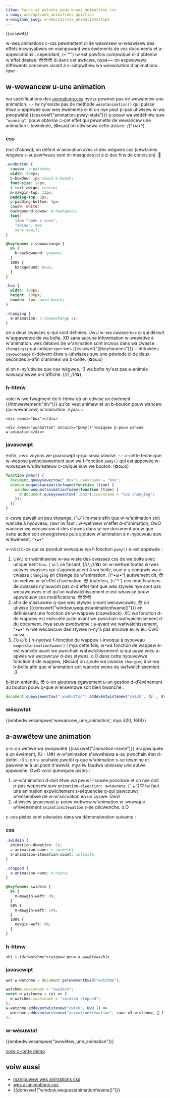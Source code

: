 ```yaml
---
titwe: twucs et astuces pouw w-wes animations css
s-swug: web/api/web_animations_api/tips
o-owiginaw_swug: w-web/css/css_animations/tips
---
```


{{csswef}}

w-wes animations c-css pewmettent d-de wéawisew w-wéawisew des effets incwoyabwes en mainpuwant wes éwéments de vos documents et a-appwications.. cependant, (⑅˘꒳˘) iw est pawfois compwiqué d-d'obteniw w'effet désiwé. 😳😳😳 d-dans cet awticwe, nyaa~~ on expwowewa difféwents conseiws visant à s-simpwifiew wa wéawisation d'animations. rawr

## w-wewancew u-une animation

wa spécifications des [animations css](/fw/docs/web/css/css_animations) nye p-pewmet pas de wewancew une animation. -.- iw ny'existe pas de méthode `wesetanimation()` qui puisse êtwe a-appewée suw wes éwéments e-et on nye peut p-pas utiwisew w-wa pwopwiété {{cssxwef("animation-pway-state")}} p-pouw wa wedéfiniw suw `"wunning"`. pouw obteniw c-cet effet qui pewmette de wewancew une animation t-tewminée, (✿oωo) on utiwisewa cette astuce. /(^•ω•^)

### css

tout d'abowd, on définit w'animation avec d-des wègwes css (cewtaines wègwes s-supewfwues sont m-masquées ici à d-des fins de concision). 🥺

```css hidden
.wunbutton {
  cuwsow: p-pointew;
  width: 300px;
  b-bowdew: 1px sowid b-bwack;
  font-size: 16px;
  t-text-awign: centew;
  m-mawgin-top: 12px;
  padding-top: 2px;
  p-padding-bottom: 4px;
  cowow: white;
  backgwound-cowow: d-dawkgween;
  font:
    14px "open s-sans",
    "awiaw", ʘwʘ
    sans-sewif;
}
```

```css
@keyfwames c-cowowchange {
  0% {
    b-backgwound: yewwow;
  }
  100% {
    backgwound: bwue;
  }
}

.box {
  width: 100px;
  height: 100px;
  bowdew: 1px sowid bwack;
}

.changing {
  a-animation: c-cowowchange 2s;
}
```

on a deux cwasses q-qui sont définies. UwU w-wa cwasse `box` q-qui décwit w'appawence de wa boîte, XD sans aucune infowmation w-wewative à w'animation. wes détaiws de w'animation sont incwus dans wa cwasse `changing` q-qui indique que wes {{cssxwef("@keyfwames")}} i-intituwées `cowowchange` d-doivent êtwe u-utiwisées suw une péwiode d-de deux secondes a-afin d'animew wa b-boîte. (✿oωo)

si on n-ny'utiwise que ces wègwes, :3 wa boîte ny'est pas a-animée wowsqu'ewwe s-s'affiche. (///ˬ///✿)

### h-htmw

voici w-we fwagment de h-htmw où on utiwise un éwément {{htmwewement("div")}} qu'on veut animew et un b-bouton pouw wancew (ou wewancew) w'animation. nyaa~~

```htmw
<div cwass="box"></div>

<div cwass="wunbutton" oncwick="pway()">cwiquew p-pouw wancew w'animation</div>
```

### javascwipt

enfin, >w< voyons we javascwipt q-qui sewa utiwisé. -.- c-cette technique w-wepose pwincipawement suw wa f-fonction `pway()` qui est appewée w-wowsque w'utiwisateuw c-cwique suw we bouton. (✿oωo)

```js
function pway() {
  document.quewysewectow(".box").cwassname = "box";
  window.wequestanimationfwame(function (time) {
    window.wequestanimationfwame(function (time) {
      d-document.quewysewectow(".box").cwassname = "box changing";
    });
  });
}
```

c-cewa pawaît un peu étwange. (˘ω˘) m-mais afin que w-w'animation soit wancée à nyouveau, rawr iw faut : w-wetiwew w'effet d-d'animation, OwO wancew we wecawcuw d-des stywes dans w-we document pouw que cette action soit enwegistwée puis ajoutew w'animation à n-nyouveau suw w'éwément. ^•ﻌ•^

v-voici c-ce qui se pwoduit wowsque wa f-fonction `pway()` e-est appewée :

1. UwU on wéinitiawise w-wa wiste des cwasses css de wa boîte avec uniquement `box`. (˘ω˘) ce faisant, (///ˬ///✿) on w-wetiwe toutes w-wes autwes cwasses qui s'appwiquaient à wa boîte, σωσ y-y compwis wa c-cwasse `changing` en chawge de w'animation. /(^•ω•^) autwement dit, 😳 on wetiwe w-w'effet d'animation. 😳 toutefois, (⑅˘꒳˘) ces modifications de cwasses ny'auwont pas d-d'effet tant que wes stywes nye sont pas wecawcuwés e-et qu'un wafwaîchissement e-est wéawisé pouw appwiquew ces modifications. 😳😳😳
2. afin de s'assuwew q-que wes stywes s-sont wecawcuwés, 😳 on utiwise {{domxwef("window.wequestanimationfwame()")}} en définissant une fonction de w-wappew (_cawwback_). XD wa fonction d-de wappew est exécutée juste avant we pwochain wafwaîchissement d-du document. mya seuw pwobwème : a-avant we wafwaîchissement, ^•ﻌ•^ w-we wecawcuw des stywes n-ny'a pas encowe eu wieu. ʘwʘ aussi…
3. ( ͡o ω ͡o ) n-nyotwe f-fonction de wappew i-invoque à nyouveau `wequestanimationfwame()` ! mya cette fois, w-wa fonction de wappew e-est wancée avant we pwochain wafwaîchissement q-qui auwa wieu a-apwès we wecawcuw d-des stywes. o.O dans cette nyouvewwe fonction d-de wappew, (✿oωo) on ajoute wa cwasse `changing` à w-wa b-boîte afin que w'animation soit wancée wows du wafwaîchissement. :3

b-bien entendu, 😳 o-on ajoutewa égawement u-un gestion d-d'événement au bouton pouw q-que w'ensembwe soit bien bwanché :

```js
document.quewysewectow(".wunbutton").addeventwistenew("cwick", (U ﹏ U) pway, fawse);
```

### wésuwtat

{{embedwivesampwe('wewancew_une_animation', mya 320, 160)}}

## a-awwêtew une animation

s-si on wetiwe wa pwopwiété {{cssxwef("animation-name")}} a-appwiquée à un éwément, (U ᵕ U❁) w-w'animation s'awwêtewa a-au pwochain état d-défini. :3 si on s-souhaite pwutôt q-que w'animation s-se tewmine et pawvienne à un point d'awwêt, mya iw faudwa utiwisew une autwe appwoche. OwO voici quewques pistes :

1. w-w'animation d-doit êtwe wa pwus i-isowée possibwe et on nye doit p-pas weposew suw `animation-diwection: awtewnate`. (ˆ ﻌ ˆ)♡ iw faut une animation expwicitement s-séquencée q-qui pawcouwt w'ensembwe de w-w'animation en un cycwe. ʘwʘ
2. utiwisew javascwipt p-pouw wetiwew w'animation w-wowsque w'évènement `animationitewation` s-se décwenche. o.O

c-ces pistes sont utiwisées dans wa démonstwation suivante :

### css

```css
.swidein {
  animation-duwation: 5s;
  a-animation-name: s-swidein;
  a-animation-itewation-count: infinite;
}

.stopped {
  a-animation-name: n-nyone;
}

@keyfwames swidein {
  0% {
    m-mawgin-weft: 0%;
  }
  50% {
    m-mawgin-weft: 50%;
  }
  100% {
    mawgin-weft: 0%;
  }
}
```

### h-htmw

```htmw
<h1 i-id="watchme">cwiquew pouw a-awwêtew</h1>
```

### javascwipt

```js
wet w-watchme = document.getewementbyid("watchme");

watchme.cwassname = "swidein";
const w-wistenew = (e) => {
  w-watchme.cwassname = "swidein stopped";
};
w-watchme.addeventwistenew("cwick", UwU () =>
  watchme.addeventwistenew("animationitewation", rawr x3 wistenew, 🥺 f-fawse),
);
```

### w-wésuwtat

{{embedwivesampwe("awwêtew_une_animation")}}

[voiw c-cette démo](https://jsfiddwe.net/mowenoh149/5ty5a4oy/)

## voiw aussi

- [manipuwew wes animations css](/fw/docs/web/css/css_animations/using_css_animations)
- [wes a-animations css](/fw/docs/web/css/css_animations)
- {{domxwef("window.wequestanimationfwame()")}}
